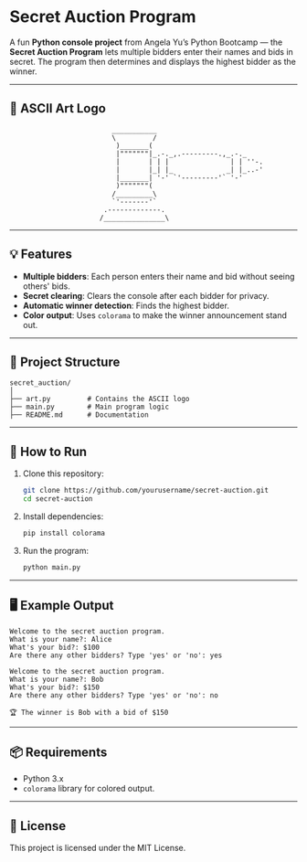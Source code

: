 # Secret Auction Program

A fun **Python console project** from Angela Yu’s Python Bootcamp — the **Secret Auction Program** lets multiple bidders enter their names and bids in secret. The program then determines and displays the highest bidder as the winner.

---

## 📜 ASCII Art Logo

```text
                         ___________
                         \         /
                          )_______(
                          |"""""""|_.-._,.---------.,_.-._
                          |       | | |               | | ''-.
                          |       |_| |_             _| |_..-'
                          |_______| '-' `'---------'` '-'
                          )"""""""(
                         /_________\
                         `'-------'`
                       .-------------.
                      /_______________\
```

---

## 💡 Features
- **Multiple bidders**: Each person enters their name and bid without seeing others' bids.
- **Secret clearing**: Clears the console after each bidder for privacy.
- **Automatic winner detection**: Finds the highest bidder.
- **Color output**: Uses `colorama` to make the winner announcement stand out.

---

## 📂 Project Structure
```
secret_auction/
│
├── art.py         # Contains the ASCII logo
├── main.py        # Main program logic
├── README.md      # Documentation
```

---

## 🚀 How to Run

1. Clone this repository:
   ```bash
   git clone https://github.com/yourusername/secret-auction.git
   cd secret-auction
   ```

2. Install dependencies:
   ```bash
   pip install colorama
   ```

3. Run the program:
   ```bash
   python main.py
   ```

---

## 🖥 Example Output
```
Welcome to the secret auction program.
What is your name?: Alice
What's your bid?: $100
Are there any other bidders? Type 'yes' or 'no': yes

Welcome to the secret auction program.
What is your name?: Bob
What's your bid?: $150
Are there any other bidders? Type 'yes' or 'no': no

🏆 The winner is Bob with a bid of $150
```

---

## 📦 Requirements
- Python 3.x
- `colorama` library for colored output.

---

## 📄 License
This project is licensed under the MIT License.
